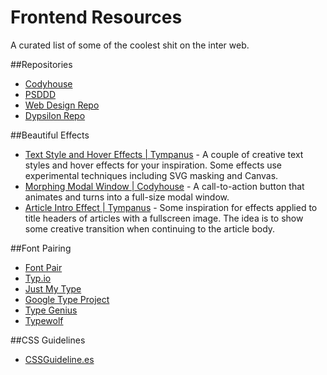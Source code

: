 # Frontend Resources
A curated list of some of the coolest shit on the inter web.

##Repositories
- [Codyhouse](http://codyhouse.co)
- [PSDDD](http://psddd.co)
- [Web Design Repo](http://www.webdesignrepo.com)
- [Dypsilon Repo](https://github.com/dypsilon/frontend-dev-bookmarks)

##Beautiful Effects

- [Text Style and Hover Effects | Tympanus](http://tympanus.net/codrops/2015/05/13/inspiration-for-text-styles-and-hover-effects/) - A couple of creative text styles and hover effects for your inspiration. Some effects use experimental techniques including SVG masking and Canvas.
- [Morphing Modal Window | Codyhouse](http://codyhouse.co/gem/morphing-modal-window/) - A call-to-action button that animates and turns into a full-size modal window.
- [Article Intro Effect | Tympanus](http://tympanus.net/codrops/2014/05/22/inspiration-for-article-intro-effects/) - Some inspiration for effects applied to title headers of articles with a fullscreen image. The idea is to show some creative transition when continuing to the article body.

##Font Pairing
- [Font Pair](http://fontpair.co/)
- [Typ.io](http://typ.io/)
- [Just My Type](http://justmytype.co/)
- [Google Type Project](http://femmebot.github.io/google-type/)
- [Type Genius](http://www.typegenius.com/)
- [Typewolf](http://www.typewolf.com)

##CSS Guidelines
- [CSSGuideline.es](http://cssguidelin.es/)

